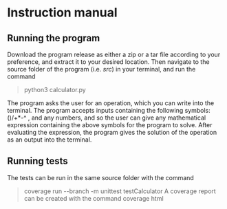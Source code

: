 # Instruction manual

## Running the program
Download the program release as either a zip or a tar file according to your preference, and
extract it to your desired location. Then navigate to the source folder of the program (i.e. _src_) in your terminal, and run the command
> python3 calculator.py

The program asks the user for an operation, which you can write into the terminal.
The program accepts inputs containing the following symbols: ()/+*-^ , and any numbers, and so the user
can give any mathematical expression containing the above symbols for the program to solve. After evaluating
the expression, the program gives the solution of the operation as an output into the terminal.

## Running tests
The tests can be run in the same source folder with the command
> coverage run --branch -m unittest testCalculator
A coverage report can be created with the command
> coverage html
